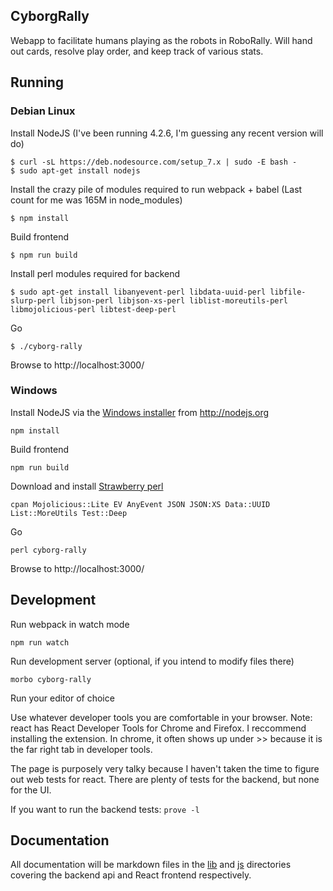 ## CyborgRally

Webapp to facilitate humans playing as the robots in RoboRally.  Will hand out cards, resolve play order, and keep track of various stats.

## Running

### Debian Linux

Install NodeJS (I've been running 4.2.6, I'm guessing any recent version will do)

    $ curl -sL https://deb.nodesource.com/setup_7.x | sudo -E bash -
    $ sudo apt-get install nodejs
Install the crazy pile of modules required to run webpack + babel (Last count for me was 165M in node_modules)

    $ npm install
Build frontend

    $ npm run build
Install perl modules required for backend 

    $ sudo apt-get install libanyevent-perl libdata-uuid-perl libfile-slurp-perl libjson-perl libjson-xs-perl liblist-moreutils-perl libmojolicious-perl libtest-deep-perl
Go

    $ ./cyborg-rally
Browse to http://localhost:3000/

### Windows
Install NodeJS via the [Windows installer](http://nodejs.org/#download) from http://nodejs.org

    npm install
Build frontend

    npm run build
Download and install [Strawberry perl](http://strawberryperl.com/)

    cpan Mojolicious::Lite EV AnyEvent JSON JSON:XS Data::UUID List::MoreUtils Test::Deep
Go

    perl cyborg-rally
Browse to http://localhost:3000/

## Development

Run webpack in watch mode

    npm run watch
Run development server (optional, if you intend to modify files there)

    morbo cyborg-rally
    
Run your editor of choice

Use whatever developer tools you are comfortable in your browser.  Note: react has React Developer Tools for Chrome and Firefox.  I reccommend installing the extension.  In chrome, it often shows up under >> because it is the far right tab in developer tools.

The page is purposely very talky because I haven't taken the time to figure out web tests for react.  There are plenty of tests for the backend, but none for the UI.

If you want to run the backend tests: ```prove -l```

## Documentation

All documentation will be markdown files in the [lib](lib) and [js](js) directories covering the backend api and React frontend respectively.

